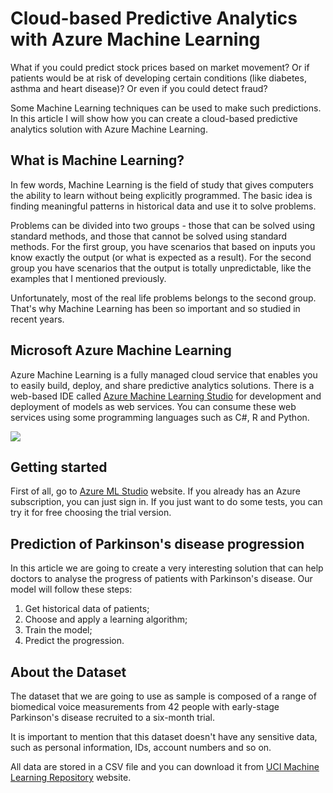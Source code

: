 # Cloud-based Predictive Analytics with Azure Machine Learning

What if you could predict stock prices based on market movement? Or if patients would be at risk of developing certain conditions (like diabetes, asthma and heart disease)? Or even if you could detect fraud?

Some Machine Learning techniques can be used to make such predictions. In this article I will show how you can create a cloud-based predictive analytics solution with Azure Machine Learning.

## What is Machine Learning?

In few words, Machine Learning is the field of study that gives computers the ability to learn without being explicitly programmed. 
The basic idea is finding meaningful patterns in historical data and use it to solve problems.

Problems can be divided into two groups - those that can be solved using standard methods, and those that cannot be solved using standard methods.
For the first group, you have scenarios that based on inputs you know exactly the output (or what is expected as a result).
For the second group you have scenarios that the output is totally unpredictable, like the examples that I mentioned previously.

Unfortunately, most of the real life problems belongs to the second group. 
That's why Machine Learning has been so important and so studied in recent years.

## Microsoft Azure Machine Learning

Azure Machine Learning is a fully managed cloud service that enables you to easily build, deploy, and share predictive analytics solutions.
There is a web-based IDE called [Azure Machine Learning Studio](https://studio.azureml.net/) 
for development and deployment of models as web services. 
You can consume these web services using some programming languages such as C#, R and Python.

![](./img/pic-001.jpg) 

## Getting started
First of all, go to [Azure ML Studio](https://studio.azureml.net/) website. 
If you already has an Azure subscription, you can just sign in. 
If you just want to do some tests, you can try it for free choosing the trial version.

## Prediction of Parkinson's disease progression
In this article we are going to create a very interesting solution that can help doctors to analyse the progress of patients 
with Parkinson's disease. Our model will follow these steps:

1. Get historical data of patients;
2. Choose and apply a learning algorithm;
3. Train the model;
4. Predict the progression.

## About the Dataset
The dataset that we are going to use as sample is composed of a range of biomedical voice measurements 
from 42 people with early-stage Parkinson's disease recruited to a six-month trial.

It is important to mention that this dataset doesn't have any sensitive data, such as personal information, 
IDs, account numbers and so on.

All data are stored in a CSV file and you can download it from 
[UCI Machine Learning Repository](https://archive.ics.uci.edu/ml/datasets/Parkinsons+Telemonitoring) website.